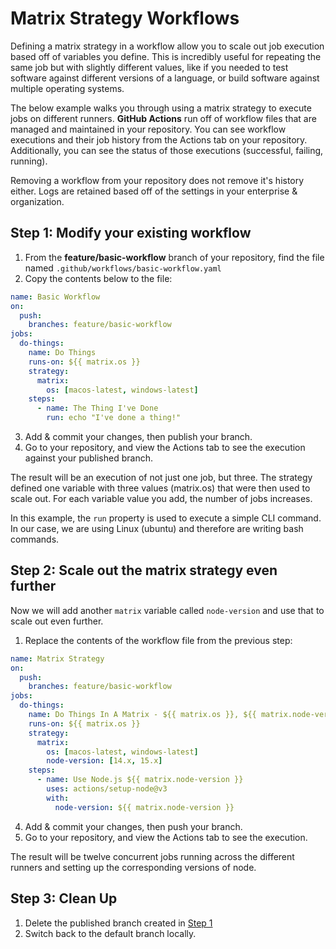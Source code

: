 # Matrix Strategy Workflows

Defining a matrix strategy in a workflow allow you to scale out job execution based off of variables you define. This is incredibly useful for repeating the same job but with slightly different values, like if you needed to test software against different versions of a language, or build software against multiple operating systems.

The below example walks you through using a matrix strategy to execute jobs on different runners.
**GitHub Actions** run off of workflow files that are managed and maintained in your repository. You can see workflow executions and their job history from the Actions tab on your repository. Additionally, you can see the status of those executions (successful, failing, running).

Removing a workflow from your repository does not remove it's history either. Logs are retained based off of the settings in your enterprise & organization.

## Step 1: Modify your existing workflow

1. From the **feature/basic-workflow** branch of your repository, find the file named `.github/workflows/basic-workflow.yaml`
2. Copy the contents below to the file:

```yaml
name: Basic Workflow
on:
  push:
    branches: feature/basic-workflow
jobs:
  do-things:
    name: Do Things
    runs-on: ${{ matrix.os }}
    strategy:
      matrix:
        os: [macos-latest, windows-latest]
    steps:
      - name: The Thing I've Done
        run: echo "I've done a thing!"
```

3. Add & commit your changes, then publish your branch.
4. Go to your repository, and view the Actions tab to see the execution against your published branch.

The result will be an execution of not just one job, but three. The strategy defined one variable with three values (matrix.os) that were then used to scale out. For each variable value you add, the number of jobs increases.

In this example, the `run` property is used to execute a simple CLI command. In our case, we are using Linux (ubuntu) and therefore are writing bash commands.

## Step 2: Scale out the matrix strategy even further
Now we will add another `matrix` variable called `node-version` and use that to scale out even further.

1. Replace the contents of the workflow file from the previous step:

```yaml
name: Matrix Strategy
on:
  push:
    branches: feature/basic-workflow
jobs:
  do-things:
    name: Do Things In A Matrix - ${{ matrix.os }}, ${{ matrix.node-version }}
    runs-on: ${{ matrix.os }}
    strategy:
      matrix:
        os: [macos-latest, windows-latest]
        node-version: [14.x, 15.x]
    steps:
      - name: Use Node.js ${{ matrix.node-version }}
        uses: actions/setup-node@v3
        with:
          node-version: ${{ matrix.node-version }}
```

4. Add & commit your changes, then push your branch.
5. Go to your repository, and view the Actions tab to see the execution.

The result will be twelve concurrent jobs running across the different runners and setting up the corresponding versions of node.

## Step 3: Clean Up
1. Delete the published branch created in [Step 1](#step-1-create-a-matrix-workflow-to-scale-across-runners)
2. Switch back to the default branch locally.
